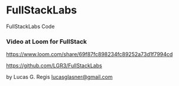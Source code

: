 # FullStackLabs
FullStackLabs Code

### Video at Loom for FullStack
https://www.loom.com/share/69f87fc898234fc89252a73d1f7994cd  

https://github.com/LGR3/FullStackLabs  

by Lucas G. Regis <lucasglasner@gmail.com>  

